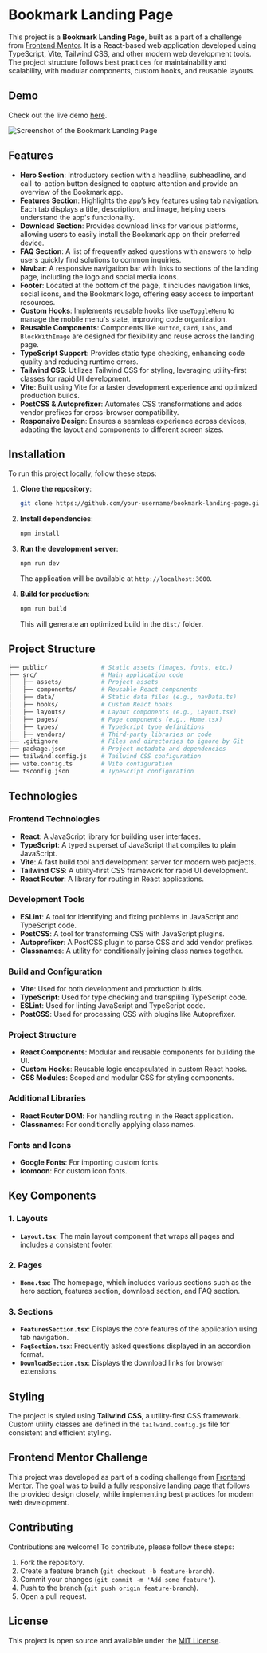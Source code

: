 # Bookmark Landing Page

This project is a **Bookmark Landing Page**, built as a part of a challenge from [Frontend Mentor](https://www.frontendmentor.io/). It is a React-based web application developed using TypeScript, Vite, Tailwind CSS, and other modern web development tools. The project structure follows best practices for maintainability and scalability, with modular components, custom hooks, and reusable layouts.

## Demo

Check out the live demo [here](#https://bookmark-react-gyedja6rc-berlions-projects.vercel.app/).

![Screenshot of the Bookmark Landing Page](public/showcase-challenge-desk.jpg)


## Features

- **Hero Section**: Introductory section with a headline, subheadline, and call-to-action button designed to capture attention and provide an overview of the Bookmark app.
- **Features Section**: Highlights the app’s key features using tab navigation. Each tab displays a title, description, and image, helping users understand the app's functionality.
- **Download Section**: Provides download links for various platforms, allowing users to easily install the Bookmark app on their preferred device.
- **FAQ Section**: A list of frequently asked questions with answers to help users quickly find solutions to common inquiries.
- **Navbar**: A responsive navigation bar with links to sections of the landing page, including the logo and social media icons.
- **Footer**: Located at the bottom of the page, it includes navigation links, social icons, and the Bookmark logo, offering easy access to important resources.
- **Custom Hooks**: Implements reusable hooks like `useToggleMenu` to manage the mobile menu's state, improving code organization.
- **Reusable Components**: Components like `Button`, `Card`, `Tabs`, and `BlockWithImage` are designed for flexibility and reuse across the landing page.
- **TypeScript Support**: Provides static type checking, enhancing code quality and reducing runtime errors.
- **Tailwind CSS**: Utilizes Tailwind CSS for styling, leveraging utility-first classes for rapid UI development.
- **Vite**: Built using Vite for a faster development experience and optimized production builds.
- **PostCSS & Autoprefixer**: Automates CSS transformations and adds vendor prefixes for cross-browser compatibility.
- **Responsive Design**: Ensures a seamless experience across devices, adapting the layout and components to different screen sizes.


## Installation

To run this project locally, follow these steps:

1. **Clone the repository**:
    ```bash
    git clone https://github.com/your-username/bookmark-landing-page.git
    ```

2. **Install dependencies**:
    ```bash
    npm install
    ```

3. **Run the development server**:
    ```bash
    npm run dev
    ```
    The application will be available at `http://localhost:3000`.

4. **Build for production**:
    ```bash
    npm run build
    ```
    This will generate an optimized build in the `dist/` folder.

## Project Structure

```bash
├── public/               # Static assets (images, fonts, etc.)
├── src/                  # Main application code
│   ├── assets/           # Project assets
│   ├── components/       # Reusable React components
│   ├── data/             # Static data files (e.g., navData.ts)
│   ├── hooks/            # Custom React hooks
│   ├── layouts/          # Layout components (e.g., Layout.tsx)
│   ├── pages/            # Page components (e.g., Home.tsx)
│   ├── types/            # TypeScript type definitions
│   ├── vendors/          # Third-party libraries or code
├── .gitignore            # Files and directories to ignore by Git
├── package.json          # Project metadata and dependencies
├── tailwind.config.js    # Tailwind CSS configuration
├── vite.config.ts        # Vite configuration
└── tsconfig.json         # TypeScript configuration
```

## Technologies

### Frontend Technologies
- **React**: A JavaScript library for building user interfaces.
- **TypeScript**: A typed superset of JavaScript that compiles to plain JavaScript.
- **Vite**: A fast build tool and development server for modern web projects.
- **Tailwind CSS**: A utility-first CSS framework for rapid UI development.
- **React Router**: A library for routing in React applications.

### Development Tools
- **ESLint**: A tool for identifying and fixing problems in JavaScript and TypeScript code.
- **PostCSS**: A tool for transforming CSS with JavaScript plugins.
- **Autoprefixer**: A PostCSS plugin to parse CSS and add vendor prefixes.
- **Classnames**: A utility for conditionally joining class names together.

### Build and Configuration
- **Vite**: Used for both development and production builds.
- **TypeScript**: Used for type checking and transpiling TypeScript code.
- **ESLint**: Used for linting JavaScript and TypeScript code.
- **PostCSS**: Used for processing CSS with plugins like Autoprefixer.

### Project Structure
- **React Components**: Modular and reusable components for building the UI.
- **Custom Hooks**: Reusable logic encapsulated in custom React hooks.
- **CSS Modules**: Scoped and modular CSS for styling components.

### Additional Libraries
- **React Router DOM**: For handling routing in the React application.
- **Classnames**: For conditionally applying class names.

### Fonts and Icons
- **Google Fonts**: For importing custom fonts.
- **Icomoon**: For custom icon fonts.

## Key Components

### 1. Layouts

- **`Layout.tsx`**: The main layout component that wraps all pages and includes a consistent footer.

### 2. Pages

- **`Home.tsx`**: The homepage, which includes various sections such as the hero section, features section, download section, and FAQ section.

### 3. Sections

- **`FeaturesSection.tsx`**: Displays the core features of the application using tab navigation.
- **`FaqSection.tsx`**: Frequently asked questions displayed in an accordion format.
- **`DownloadSection.tsx`**: Displays the download links for browser extensions.

## Styling

The project is styled using **Tailwind CSS**, a utility-first CSS framework. Custom utility classes are defined in the `tailwind.config.js` file for consistent and efficient styling.

## Frontend Mentor Challenge

This project was developed as part of a coding challenge from [Frontend Mentor](https://www.frontendmentor.io/). The goal was to build a fully responsive landing page that follows the provided design closely, while implementing best practices for modern web development.

## Contributing

Contributions are welcome! To contribute, please follow these steps:

1. Fork the repository.
2. Create a feature branch (`git checkout -b feature-branch`).
3. Commit your changes (`git commit -m 'Add some feature'`).
4. Push to the branch (`git push origin feature-branch`).
5. Open a pull request.

## License

This project is open source and available under the [MIT License](LICENSE).
